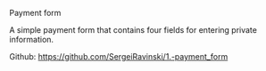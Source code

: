 Payment form

A simple payment form that contains four fields for entering private information.

Github: https://github.com/SergeiRavinski/1.-payment_form